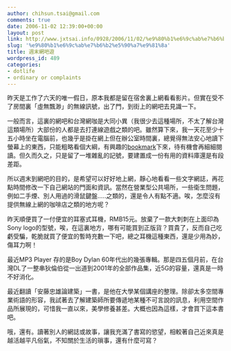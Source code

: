 ```yaml
---
author: chihsun.tsai@gmail.com
comments: true
date: 2006-11-02 12:39:00+00:00
layout: post
link: http://www.jxtsai.info/0928/2006/11/02/%e9%80%b1%e6%9c%ab%e7%b6%b2%e5%90%a7%e9%81%8a/
slug: '%e9%80%b1%e6%9c%ab%e7%b6%b2%e5%90%a7%e9%81%8a'
title: 週末網吧遊
wordpress_id: 489
categories:
- dotlife
- ordinary or complaints
---
```


昨天是工作了六天的唯一假日，原本我都是留在宿舍裏上網看看影片。但實在受不了房間裏「虛無飄渺」的無線訊號，出了門，到街上的網吧去見識一下。

一般而言，這裏的網吧和台灣網咖是大同小異（我很少去這種場所，不太了解台灣這類場所）大部份的人都是去打連線遊戲之類的吧。雖然算下來，我一天花至少十五小時坐在電腦前，也幾乎是掛在網上但在辦公室時間裏，總覺得無法安心地讀下螢幕上的東西，只能粗略看個大綱，有興趣的[bookmark](http://del.icio.us/a5288)下來，待有機會再細細閱讀。但久而久之，只是留了一堆雜亂的記號，要建置成一份有用的資料庫還是有段差距。

所以週末到網吧的目的，是希望可以好好地上網，靜心地看看一些文字網誌，再花點時間修改一下自己網站的門面和資訊。當然在營業型公共場所，一些衛生問題，例如二手煙、別人用過的滑鼠鍵盤.....之類的，還是令人有點不適。唉，怎麼沒有提供無線上網的咖啡店之類的地方呢？ 

昨天順便買了一付便宜的耳塞式耳機，RMB15元。放棄了一款大刺刺在上面印為Sony logo的型號，唉，在這裏地方，哪有可能買到正版貨？買貴了，反而自己吃虧受騙，乾脆就買了便宜的暫時充數一下吧，總之耳機這種東西，還是少用為妙，傷耳力啊！

最近MP3 Player 存的是Boy Dylan 60年代出的幾張專輯。那是四五個月前，在台灣DL了一整串狄倫伯從一出道到2001年的全部作品集，近5G的容量，還真是一時不好消化。

最近翻讀「安藤忠雄論建築」一書，是他在大學某個講座的整理。除卻太多空間專業術語的形容，我試著去了解建築師所要傳遞地某種不可言說的訊息，利用空間作品所展現的，可惜我一直以來，美學修養甚差。大概也因為這樣，才會買下這本書吧。

哦，還有。讀著別人的網誌或故事，讓我充滿了書寫的慾望，相較著自己近來真是越活越平凡俗氣，不知關於生活的瑣事，還有什麼可寫？
